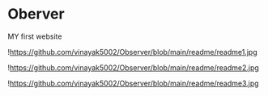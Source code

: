 # Oberver

MY first website

!https://github.com/vinayak5002/Observer/blob/main/readme/readme1.jpg

!https://github.com/vinayak5002/Observer/blob/main/readme/readme2.jpg

!https://github.com/vinayak5002/Observer/blob/main/readme/readme3.jpg
